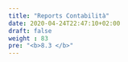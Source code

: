 ```yaml
---
title: "Reports Contabilità"
date: 2020-04-24T22:47:10+02:00
draft: false
weight : 83
pre: "<b>8.3 </b>"
---
```



